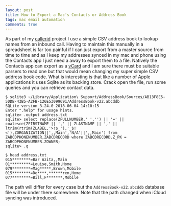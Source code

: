 ```yaml
---
layout: post
title: How to Export a Mac's Contacts or Address Book
tags: mac email automation
comments: true
---
```

As part of my [callerid](https://github.com/eharrow/callerid) project I use a simple CSV address book to lookup names from an inbound call.  Having to maintain this manually in a spreadsheet is far too painful if I can just export from a master source from time to time and as I keep my addresses synced in my mac and phone using the Contacts app I just need a away to export them to a file.  Natively the Contacts app can export as a [vCard](https://en.wikipedia.org/wiki/VCard) and I am sure there must be suitable parsers to read one but that would mean changing my super simple CSV address book code.  What is interesting is that like a number of Apple applications it uses Sqlite as its backing store.  Crack open the file, run some queries and you can retrieve contact data.

```terminal
$ sqlite3 ~/Library/Application\ Support/AddressBook/Sources/AB13F8E5-5DDB-43B5-A2FB-126E53099691/AddressBook-v22.abcddb
SQLite version 3.24.0 2018-06-04 14:10:15
Enter ".help" for usage hints.
sqlite> .output address.txt  
sqlite> select replace(ZFULLNUMBER,' ','') || '=' || coalesce(ZFIRSTNAME || ',' || ZLASTNAME || ',' || ltrim(rtrim(ZLABEL,'>!$_'),'_$!<'),ZORGANIZATION||',,Main','N/A'||',,Main') from ZABCDPHONENUMBER,ZABCDRECORD where ZABCDRECORD.Z_PK = ZABCDPHONENUMBER.ZOWNER;
sqlite> .q

$ head address.txt
015********=Bar Azita,,Main
01*********=Louise,Smith,Home
079********=Mag*****,Brown,Mobile
015********=De****,******ren,Home
077********=Bill,F*******,Mobile
```

The path will differ for every case but the `AddressBook-v22.abcddb` database file will be under there somewhere.  Note that the path changed when iCloud syncing was introduced.

